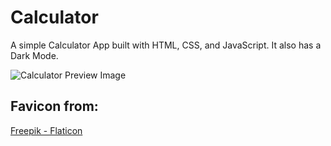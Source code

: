 # Calculator

A simple Calculator App built with HTML, CSS, and JavaScript. It also has a Dark Mode.

![Calculator Preview Image](https://user-images.githubusercontent.com/44538497/169086855-bd20e6e0-3675-4db6-b086-0298005973f4.png)

## Favicon from:

<a href="https://www.flaticon.com/free-icons/calculator" title="calculator icons">Freepik - Flaticon</a>
